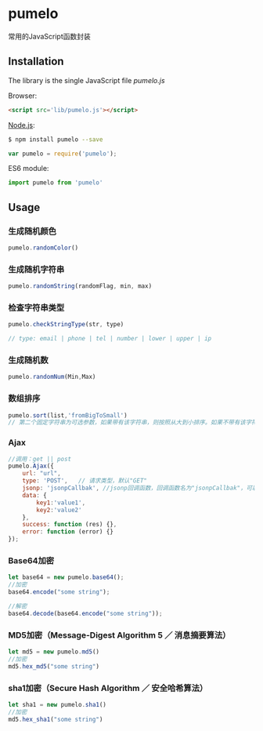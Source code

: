 # pumelo

常用的JavaScript函数封装

## Installation

The library is the single JavaScript file *pumelo.js* 

Browser:

```html
<script src='lib/pumelo.js'></script>
```

[Node.js](http://nodejs.org):

```bash
$ npm install pumelo --save
```

```js
var pumelo = require('pumelo');
```

ES6 module:

```js
import pumelo from 'pumelo'
```

## Usage
### 生成随机颜色
```javascript
pumelo.randomColor()
```

### 生成随机字符串
```javascript
pumelo.randomString(randomFlag, min, max)
```

### 检查字符串类型
```javascript
pumelo.checkStringType(str, type)

// type: email | phone | tel | number | lower | upper | ip

```

### 生成随机数
```javascript
pumelo.randomNum(Min,Max)
```

### 数组排序
```javascript
pumelo.sort(list,'fromBigToSmall')
// 第二个固定字符串为可选参数，如果带有该字符串，则按照从大到小排序。如果不带有该字符串，则按照从小到大排序。
```

### Ajax
```javascript
//调用：get || post
pumelo.Ajax({
    url: "url",
    type: 'POST',   // 请求类型，默认"GET"
    jsonp: 'jsonpCallbak', //jsonp回调函数，回调函数名为"jsonpCallbak"，可以设置为合法的字符串。添加此option会使用jsonp请求跨域数据
    data: {
        key1:'value1',
        key2:'value2'
    },
    success: function (res) {},
    error: function (error) {}
});
```

### Base64加密
```javascript
let base64 = new pumelo.base64();
//加密
base64.encode("some string");

//解密
base64.decode(base64.encode("some string"));
```

### MD5加密（Message-Digest Algorithm 5 ／ 消息摘要算法）
```javascript
let md5 = new pumelo.md5()
//加密
md5.hex_md5("some string")
```

### sha1加密（Secure Hash Algorithm ／ 安全哈希算法）
```javascript
let sha1 = new pumelo.sha1()
//加密
md5.hex_sha1("some string")
```
